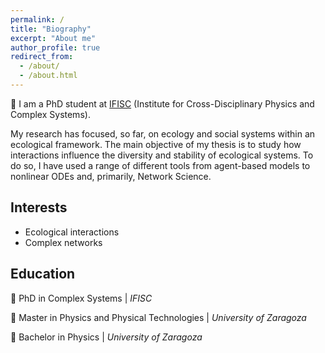 ```yaml
---
permalink: /
title: "Biography"
excerpt: "About me"
author_profile: true
redirect_from: 
  - /about/
  - /about.html
---
```


:wave: I am a PhD student at [IFISC](https://ifisc.uib-csic.es/en/) (Institute for Cross-Disciplinary Physics and Complex Systems).

My research has focused, so far, on ecology and social systems within an ecological framework. The main objective of my thesis is to study how interactions influence the diversity and stability of ecological systems. To do so, I have used a range of different tools from agent-based models to nonlinear ODEs and, primarily, Network Science. 

## Interests
- Ecological interactions
- Complex networks

## Education
:hatched_chick: PhD in Complex Systems | _IFISC_
      
:hatching_chick: Master in Physics and Physical Technologies | _University of Zaragoza_
      
:egg: Bachelor in Physics | _University of Zaragoza_
